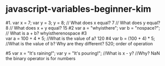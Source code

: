 # javascript-variables-beginner-kim

#1.
    var  x = 7;
    var  y = 3;
    y = 8;
    // What does x equal?
    7
    // What does y equal?
    8
    // What does x + y equal?
    15
#2
    var a = "whyisthere";
    var b = "nospace?";
    // What is a + b?
    whyistherenospace
#3  
    var a = 100 + 4 * 5;
    //What is the value of a?
    120
#4
    var b = (100 + 4) * 5;
    //What is the value of b? Why are they different?
    520; order of operation

#5
  var x = "It's raining!";
  var y = "It's pouring!";
    //What is x - y?
    //Why? 
    NaN the binary operator is for numbers
